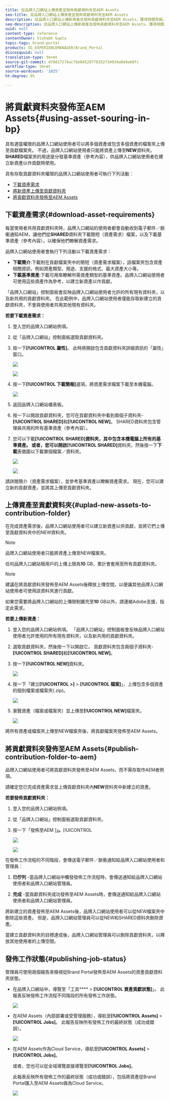 ```yaml
---
title: 從品牌入口網站上傳資產並發佈貢獻資料夾至AEM Assets
seo-title: 從品牌入口網站上傳資產並發佈貢獻資料夾至AEM Assets
description: 從品牌入口網站上傳新資產及發佈貢獻資料夾至AEM Assets，獲得相關見解。
seo-description: 從品牌入口網站上傳新資產及發佈貢獻資料夾至AEM Assets，獲得相關見解。
uuid: null
content-type: reference
contentOwner: Vishabh Gupta
topic-tags: brand-portal
products: SG_EXPERIENCEMANAGER/Brand_Portal
discoiquuid: null
translation-type: tm+mt
source-git-commit: d70817274ac7be84528778352f34934a0d4a60fc
workflow-type: tm+mt
source-wordcount: '1025'
ht-degree: 0%

---
```



# 將貢獻資料夾發佈至AEM Assets{#using-asset-souring-in-bp}

具有適當權限的品牌入口網站使用者可以將多個資產或包含多個資產的檔案夾上傳至貢獻檔案夾。 不過，品牌入口網站使用者只能將資產上傳至&#x200B;**NEW**&#x200B;資料夾。 **SHARED**&#x200B;檔案夾的用途是分發基準資產（參考內容），供品牌入口網站使用者在建立新資產以作貢獻時使用。

具有存取貢獻資料夾權限的品牌入口網站使用者可執行下列活動：

* [下載資產需求](#download-asset-requirements)
* [將新資產上傳至貢獻資料夾](#uplad-new-assets-to-contribution-folder)
* [將貢獻資料夾發佈至AEM Assets](#publish-contribution-folder-to-aem)

## 下載資產需求{#download-asset-requirements}

每當使用者共用貢獻資料夾時，品牌入口網站的使用者都會自動收到電子郵件／脈衝通知AEM，讓他們從&#x200B;**SHARED**&#x200B;資料夾下載簡短（資產需求）檔案，以及下載基準資產（參考內容），以確保他們瞭解資產需求。

品牌入口網站使用者會執行下列活動以下載資產需求：

* **下載簡介**:下載附在貢獻檔案夾中的簡短（資產需求檔案），該檔案夾包含資產相關資訊，例如資產類型、用途、支援的格式、最大資產大小等。
* **下載基準資產**:下載可用來瞭解所需資產類型的基準資產。品牌入口網站使用者可使用這些資產作為參考，以建立新資產以作貢獻。

「品牌入口網站」控制面板會反映品牌入口網站使用者允許的所有現有資料夾，以及新共用的貢獻資料夾。 在此範例中，品牌入口網站使用者僅能存取新建立的貢獻資料夾，不會與使用者共用其他現有資料夾。

**若要下載資產需求：**

1. 登入您的品牌入口網站例項。
1. 從「品牌入口網站」控制面板選取貢獻資料夾。
1. 按一下&#x200B;**[!UICONTROL 屬性]**。 此時將開啟包含貢獻資料夾詳細資訊的「屬性」窗口。

   ![](assets/properties.png)

   ![](assets/download-asset-requirement2.png)

1. 按一下&#x200B;**[!UICONTROL 下載簡報]**&#x200B;選項，將資產需求檔案下載至本機電腦。

   ![](assets/download.png)

1. 返回品牌入口網站儀表板。
1. 按一下以開啟貢獻資料夾，您可在貢獻資料夾中看到兩個子資料夾-**[!UICONTROL SHARED]**&#x200B;和&#x200B;**[!UICONTROL NEW]**。 SHARED資料夾包含管理員共用的所有基準資產（參考內容）。
1. 您可以下載&#x200B;**[!UICONTROL SHARED]**資料夾，其中包含本機電腦上所有的基準資產。
或者，您可以開啟**[!UICONTROL SHARED]**&#x200B;資料夾，然後按一下&#x200B;**下載**&#x200B;表徵圖以下載單個檔案／資料夾。

   ![](assets/download.png)

   ![](assets/download-asset-requirement4.png)

請詳閱簡介（資產需求檔案），並參考基準資產以瞭解資產需求。 現在，您可以建立新的貢獻資產，並將其上傳至貢獻資料夾。


## 上傳資產至貢獻資料夾{#uplad-new-assets-to-contribution-folder}

在完成資產需求後，品牌入口網站使用者可以建立新資產以供貢獻，並將它們上傳至貢獻資料夾中的NEW資料夾。

>[!NOTE]
>
>品牌入口網站使用者只能將資產上傳至NEW檔案夾。
>
>任何品牌入口網站租用戶的上傳上限為&#x200B;**10** GB，累計會套用至所有貢獻資料夾。

>[!NOTE]
>
>建議在將貢獻資料夾發佈至AEM Assets後釋放上傳空間，以便讓其他品牌入口網站使用者可使用該資料夾進行貢獻。
>
>如果您需要將品牌入口網站的上傳限制擴充至&#x200B;**10** GB以外，請連絡Adobe支援，指定此需求。


**若要上傳新資產：**

1. 登入您的品牌入口網站例項。
「品牌入口網站」控制面板會反映品牌入口網站使用者允許使用的所有現有資料夾，以及新共用的貢獻資料夾。

1. 選取貢獻資料夾，然後按一下以開啟它。 貢獻資料夾包含兩個子資料夾- **[!UICONTROL SHARED]**&#x200B;和&#x200B;**[!UICONTROL NEW]**。

1. 按一下&#x200B;**[!UICONTROL NEW]**&#x200B;資料夾。

   ![](assets/upload-new-assets4.png)

1. 按一下「建立&#x200B;**[!UICONTROL >]** > **[!UICONTROL 檔案]**」，上傳包含多個資產的個別檔案或檔案夾(.zip)。

   ![](assets/upload-new-assets5.png)

1. 瀏覽資產（檔案或檔案夾）並上傳至&#x200B;**[!UICONTROL NEW]**&#x200B;檔案夾。

   ![](assets/upload-new-assets6.png)

將所有資產或檔案夾上傳至NEW檔案夾後，將貢獻檔案夾發佈至AEM Assets。


## 將貢獻資料夾發佈至AEM Assets{#publish-contribution-folder-to-aem}

品牌入口網站使用者可將貢獻資料夾發佈至AEM Assets，而不需存取作AEM者例項。

請確定您已完成資產需求並上傳貢獻資料夾內&#x200B;**NEW**&#x200B;資料夾中新建立的資產。

**若要發佈貢獻資料夾：**

1. 登入您的品牌入口網站例項。

1. 從「品牌入口網站」控制面板選取貢獻資料夾。
1. 按一下「發佈至AEM ]**」。**[!UICONTROL 

   ![](assets/export.png)

   ![](assets/publish-contribution-folder-to-aem1.png)

在發佈工作流程的不同階段，會傳送電子郵件／脈衝通知給品牌入口網站使用者和管理員：
1. **已佇列** -當品牌入口網站中觸發發佈工作流程時，會傳送通知給品牌入口網站使用者和品牌入口網站管理員。

1. **完成** -當貢獻資料夾成功發佈至AEM Assets時，會傳送通知給品牌入口網站使用者和品牌入口網站管理員。

將新建立的資產發佈至AEM Assets後，品牌入口網站使用者可以從NEW檔案夾中刪除這些資產。 但是，品牌入口網站管理員可以從NEW和SHARED資料夾刪除資產。

當建立貢獻資料夾的目標達成後，品牌入口網站管理員可以刪除貢獻資料夾，以釋放其他使用者的上傳空間。

## 發佈工作狀態{#publishing-job-status}

管理員可使用兩個報告來檢視從Brand Portal發佈至AEM Assets的資產貢獻資料夾狀態。

* 在品牌入口網站中，導覽至「工具&#x200B;**** > **[!UICONTROL 資產貢獻狀態]**」。 此報表反映發佈工作流程不同階段的所有發佈工作狀態。

   ![](assets/contribution-folder-status.png)

* 在AEM Assets（內部部署或受管理服務），導航至&#x200B;**[!UICONTROL Assets]** > **[!UICONTROL Jobs]**。 此報告反映所有發佈工作的最終狀態（成功或錯誤）。

   ![](assets/publishing-status.png)

* 在AEM Assets作為Cloud Service，導航至&#x200B;**[!UICONTROL Assets]** > **[!UICONTROL Jobs]**。

   或者，您也可以從全域導覽直接導覽至&#x200B;**[!UICONTROL Jobs]**。

   此報表反映所有發佈工作的最終狀態（成功或錯誤），包括將資產從Brand Portal匯入至AEM Assets做為Cloud Service。

   ![](assets/cloud-service-job-status.png)

<!--
>[!NOTE]
>
>Currently, no report is generated in AEM Assets as a Cloud Service for the Asset Sourcing workflow. 
-->






